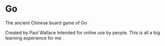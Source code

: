 Go
==

The ancient Chinese board game of Go

Created by Paul Wallace
Intended for online use by people.
This is all a big learning experience for me
